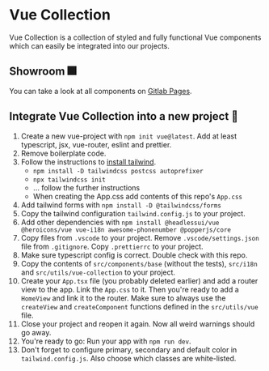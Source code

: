 # Vue Collection

Vue Collection is a collection of styled and fully functional Vue components which can easily be integrated into our projects.

## Showroom 🎆

You can take a look at all components on [Gitlab Pages](https://naptx.gitlab.io/libraries/vue-collection/).

## Integrate Vue Collection into a new project 🔨

1. Create a new vue-project with `npm init vue@latest`. Add at least typescript, jsx, vue-router, eslint and prettier.
2. Remove boilerplate code.
3. Follow the instructions to [install tailwind](https://tailwindcss.com/docs/installation/using-postcss).
    - `npm install -D tailwindcss postcss autoprefixer`
    - `npx tailwindcss init`
    - ... follow the further instructions
    - When creating the App.css add contents of this repo's `App.css`
4. Add tailwind forms with `npm install -D @tailwindcss/forms`
5. Copy the tailwind configuration `tailwind.config.js` to your project.
6. Add other dependencies with `npm install @headlessui/vue @heroicons/vue vue-i18n awesome-phonenumber @popperjs/core`
7. Copy files from `.vscode` to your project. Remove `.vscode/settings.json` file from `.gitignore`. Copy `.prettierrc` to your project.
8. Make sure typescript config is correct. Double check with this repo.
9. Copy the contents of `src/components/base` (without the tests), `src/i18n` and `src/utils/vue-collection` to your project.
10. Create your `App.tsx` file (you probably deleted earlier) and add a router view to the app. Link the `App.css` to it. Then you're ready to add a `HomeView` and link it to the router. Make sure to always use the `createView` and `createComponent` functions defined in the `src/utils/vue` file.
11. Close your project and reopen it again. Now all weird warnings should go away.
12. You're ready to go: Run your app with `npm run dev`.
13. Don't forget to configure primary, secondary and default color in `tailwind.config.js`. Also choose which classes are white-listed.

